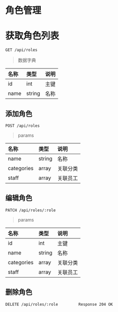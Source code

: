 # 角色管理

# 获取角色列表

```
GET /api/roles
```
> 数据字典

| 名称 | 类型 | 说明 |
|:----|:----|:----|
| id | int | 主键 |
| name| string | 名称 |

## 添加角色

```
POST /api/roles
```
> params

| 名称 | 类型 | 说明 |
|:----|:----|:----|
| name| string | 名称 |
| categories | array | 关联分类 |
| staff | array | 关联员工 |

## 编辑角色

```
PATCH /api/roles/:role
```
> params

| 名称 | 类型 | 说明 |
|:----|:----|:----|
| id | int | 主键 |
| name| string | 名称 |
| categories | array | 关联分类 |
| staff | array | 关联员工 |

## 删除角色

```
DELETE /api/roles/:role 		Response 204 OK
```